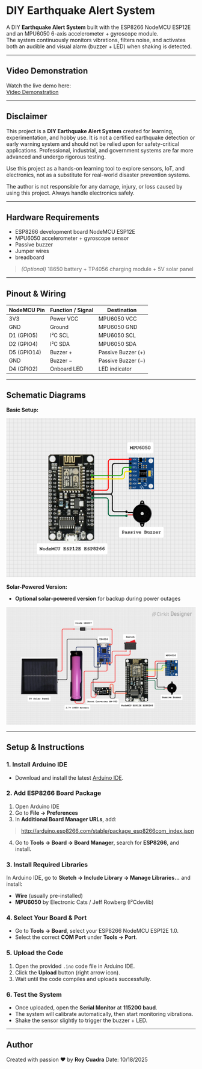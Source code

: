 # DIY Earthquake Alert System

A DIY **Earthquake Alert System** built with the ESP8266 NodeMCU ESP12E and an MPU6050 6-axis accelerometer + gyroscope module.  
The system continuously monitors vibrations, filters noise, and activates both an audible and visual alarm (buzzer + LED) when shaking is detected.

---

## Video Demonstration

Watch the live demo here:  
[ Video Demonstration](https://vt.tiktok.com/ZSUXM96RY/)  

---

## Disclaimer 

This project is a **DIY Earthquake Alert System** created for learning, experimentation, and hobby use. It is not a certified earthquake detection or early warning system and should not be relied upon for safety-critical applications. Professional, industrial, and government systems are far more advanced and undergo rigorous testing.

Use this project as a hands-on learning tool to explore sensors, IoT, and electronics, not as a substitute for real-world disaster prevention systems.

The author is not responsible for any damage, injury, or loss caused by using this project. Always handle electronics safely.

---

## Hardware Requirements

- ESP8266 development board NodeMCU ESP12E  
- MPU6050 accelerometer + gyroscope sensor  
- Passive buzzer  
- Jumper wires
- breadboard 

> *(Optional)* 18650 battery + TP4056 charging module + 5V solar panel  

---

## Pinout & Wiring

| NodeMCU Pin | Function / Signal | Destination           |
|-------------|------------------|-----------------------|
| 3V3         | Power VCC        | MPU6050 VCC           |
| GND         | Ground           | MPU6050 GND           |
| D1 (GPIO5)  | I²C SCL          | MPU6050 SCL           |
| D2 (GPIO4)  | I²C SDA          | MPU6050 SDA           |
| D5 (GPIO14) | Buzzer +         | Passive Buzzer (+)    |
| GND         | Buzzer −         | Passive Buzzer (−)    |
| D4 (GPIO2)  | Onboard LED      | LED indicator  |

---

## Schematic Diagrams

**Basic Setup:**  

![Schematic Diagram](./img/Schematic_simple.png)

**Solar-Powered Version:**
- **Optional solar-powered version** for backup during power outages    

![Solar Schematic](./img/Schematic.png)

---

## Setup & Instructions

### 1. Install Arduino IDE
- Download and install the latest [Arduino IDE](https://www.arduino.cc/en/software).

### 2. Add ESP8266 Board Package
1. Open Arduino IDE  
2. Go to **File → Preferences**  
3. In **Additional Board Manager URLs**, add:
> http://arduino.esp8266.com/stable/package_esp8266com_index.json  
4. Go to **Tools → Board → Board Manager**, search for **ESP8266**, and install.

### 3. Install Required Libraries
In Arduino IDE, go to **Sketch → Include Library → Manage Libraries...** and install:
- **Wire** (usually pre-installed)  
- **MPU6050** by Electronic Cats / Jeff Rowberg (I²Cdevlib)  

### 4. Select Your Board & Port
- Go to **Tools → Board**, select your ESP8266 NodeMCU ESP12E 1.0.  
- Select the correct **COM Port** under **Tools → Port**.  

### 5. Upload the Code
1. Open the provided `.ino` code file in Arduino IDE.  
2. Click the **Upload** button (right arrow icon).  
3. Wait until the code compiles and uploads successfully.  

### 6. Test the System
- Once uploaded, open the **Serial Monitor** at **115200 baud**.  
- The system will calibrate automatically, then start monitoring vibrations.  
- Shake the sensor slightly to trigger the buzzer + LED.  

---

## Author

Created with passion ❤ by **Roy Cuadra** 
Date: 10/18/2025 
